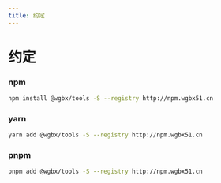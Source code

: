```yaml
---
title: 约定
---
```


# 约定

### npm

```bash
npm install @wgbx/tools -S --registry http://npm.wgbx51.cn
```

### yarn

```bash
yarn add @wgbx/tools -S --registry http://npm.wgbx51.cn
```

### pnpm

```bash
pnpm add @wgbx/tools -S --registry http://npm.wgbx51.cn
```

